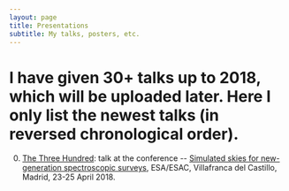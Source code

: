 ```yaml
---
layout: page
title: Presentations
subtitle: My talks, posters, etc.
---
```


# I have given 30+ talks up to 2018, which will be uploaded later. Here I only list the newest talks (in reversed chronological order).

0.  [The Three Hundred](https://www.cosmos.esa.int/documents/1478086/1675835/Cui-300_galaxy_clusters.pdf/3b032363-e02c-df22-976e-589e386669d8): talk at the conference -- [Simulated skies for new-generation spectroscopic surveys](https://www.cosmos.esa.int/web/simulated-skies/home), ESA/ESAC, Villafranca del Castillo, Madrid, 23-25 April 2018.
